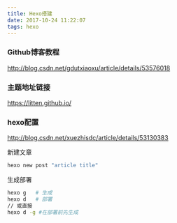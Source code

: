 ```yaml
---
title: Hexo搭建
date: 2017-10-24 11:22:07
tags: hexo
---
```


### Github博客教程
http://blog.csdn.net/gdutxiaoxu/article/details/53576018

### 主题地址链接
https://litten.github.io/

### hexo配置
http://blog.csdn.net/xuezhisdc/article/details/53130383

新建文章
``` bash
hexo new post "article title"
```
生成部署
``` bash
hexo g   # 生成
hexo d   # 部署
// 或直接
hexo d -g #在部署前先生成
```
